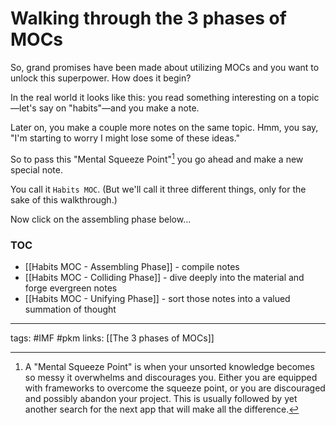 # Walking through the 3 phases of MOCs
So, grand promises have been made about utilizing MOCs and you want to unlock this superpower. How does it begin?

In the real world it looks like this: you read something interesting on a topic—let's say on "habits"—and you make a note. 

Later on, you make a couple more notes on the same topic. Hmm, you say, "I'm starting to worry I might lose some of these ideas." 

So to pass this "Mental Squeeze Point"[^1] you go ahead and make a new special note. 

You call it `Habits MOC`. (But we'll call it three different things, only for the sake of this walkthrough.) 

Now click on the assembling phase below...

### TOC
- [[Habits MOC - Assembling Phase]] - compile notes
- [[Habits MOC - Colliding Phase]] - dive deeply into the material and forge evergreen notes
- [[Habits MOC - Unifying Phase]] - sort those notes into a valued summation of thought

---
tags: #IMF #pkm
links: [[The 3 phases of MOCs]]

[^1]: A "Mental Squeeze Point" is when your unsorted knowledge becomes so messy it overwhelms and discourages you. Either you are equipped with frameworks to overcome the squeeze point, or you are discouraged and possibly abandon your project. This is usually followed by yet another search for the next app that will make all the difference.